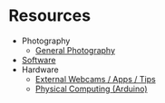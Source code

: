 # Resources

- Photography
    - [General Photography](https://github.com/ellennickles/xphoto-s23/blob/main/resources/general-photography.md)
- [Software](https://github.com/ellennickles/xphoto-s23#software)
- Hardware
    - [External Webcams / Apps / Tips](https://tinyurl.com/externalwebcams)
    - [Physical Computing (Arduino)](https://github.com/ellennickles/xphoto-s23/blob/main/resources/physical-computing.md)
